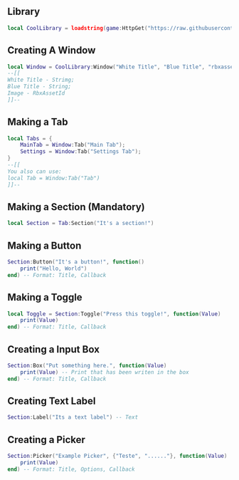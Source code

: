 ## Library
```lua
local CoolLibrary = loadstring(game:HttpGet("https://raw.githubusercontent.com/Venom-devX/Cool-Library/refs/heads/main/CoolLibrarySource.lua"))()
```
## Creating A Window
```lua
local Window = CoolLibrary:Window("White Title", "Blue Title", "rbxassetid://166652117")
--[[
White Title - Strimg;
Blue Title - String;
Image - RbxAssetId
]]--
```
## Making a Tab
```lua
local Tabs = {
    MainTab = Window:Tab("Main Tab");
    Settings = Window:Tab("Settings Tab");
}
--[[
You also can use:
local Tab = Window:Tab("Tab")
]]--
```
## Making a Section (Mandatory)
```lua
local Section = Tab:Section("It's a section!")
```
## Making a Button
```lua
Section:Button("It's a button!", function()
    print("Hello, World")
end) -- Format: Title, Callback
```
## Making a Toggle
```lua
local Toggle = Section:Toggle("Press this toggle!", function(Value)
    print(Value)
end) -- Format: Title, Callback
```
## Creating a Input Box
```lua
Section:Box("Put something here.", function(Value)
    print(Value) -- Print that has been writen in the box
end) -- Format: Title, Callback
```
## Creating Text Label
```lua
Section:Label("Its a text label") -- Text
```
## Creating a Picker
```lua
Section:Picker("Example Picker", {"Teste", "......"}, function(Value)
    print(Value)
end) -- Format: Title, Options, Callback
```
